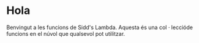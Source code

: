# Hola

Benvingut a les funcions de Sidd's Lambda. Aquesta és una col · leccióde funcions en el núvol que qualsevol pot utilitzar.